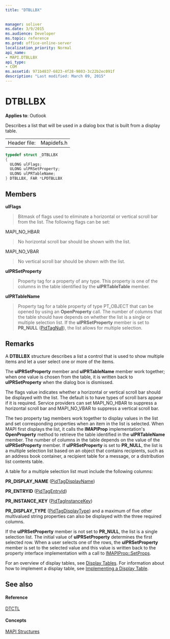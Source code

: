 ```yaml
---
title: "DTBLLBX"
 
 
manager: soliver
ms.date: 3/9/2015
ms.audience: Developer
ms.topic: reference
ms.prod: office-online-server
localization_priority: Normal
api_name:
- MAPI.DTBLLBX
api_type:
- COM
ms.assetid: 971b4837-6823-4f28-9803-3c22b2ec091f
description: "Last modified: March 09, 2015"
---
```


# DTBLLBX

  
  
**Applies to**: Outlook 
  
Describes a list that will be used in a dialog box that is built from a display table.
  
|||
|:-----|:-----|
|Header file:  <br/> |Mapidefs.h  <br/> |
   
```cpp
typedef struct _DTBLLBX
{
  ULONG ulFlags;
  ULONG ulPRSetProperty;
  ULONG ulPRTableName;
} DTBLLBX, FAR *LPDTBLLBX

```

## Members

 **ulFlags**
  
> Bitmask of flags used to eliminate a horizontal or vertical scroll bar from the list. The following flags can be set:
    
MAPI_NO_HBAR 
  
> No horizontal scroll bar should be shown with the list.
    
MAPI_NO_VBAR 
  
> No vertical scroll bar should be shown with the list.
    
 **ulPRSetProperty**
  
> Property tag for a property of any type. This property is one of the columns in the table identified by the **ulPRTableTable** member. 
    
 **ulPRTableName**
  
> Property tag for a table property of type PT_OBJECT that can be opened by using an **OpenProperty** call. The number of columns that the table should have depends on whether the list is a single or multiple selection list. If the **ulPRSetProperty** member is set to **PR_NULL** ([PidTagNull](pidtagnull-canonical-property.md)), the list allows for multiple selection.
    
## Remarks

A **DTBLLBX** structure describes a list a control that is used to show multiple items and let a user select one or more of the items. 
  
The **ulPRSetProperty** member and **ulPRTableName** member work together; when one value is chosen from the table, it is written back to **ulPRSetProperty** when the dialog box is dismissed. 
  
The flags value indicates whether a horizontal or vertical scroll bar should be displayed with the list. The default is to have types of scroll bars appear if it is required. Service providers can set MAPI_NO_HBAR to suppress a horizontal scroll bar and MAPI_NO_VBAR to suppress a vertical scroll bar. 
  
The two property tag members work together to display values in the list and set corresponding properties when an item in the list is selected. When MAPI first displays the list, it calls the **IMAPIProp** implementation's **OpenProperty** method to retrieve the table identified in the **ulPRTableName** member. The number of columns in the table depends on the value of the **ulPRSetProperty** member. If **ulPRSetProperty** is set to **PR_NULL**, the list is a multiple selection list based on an object that contains recipients, such as an address book container, a recipient table for a message, or a distribution list contents table. 
  
A table for a multiple selection list must include the following columns:
  
 **PR_DISPLAY_NAME** ([PidTagDisplayName](pidtagdisplayname-canonical-property.md))
  
 **PR_ENTRYID** ([PidTagEntryId](pidtagentryid-canonical-property.md))
  
 **PR_INSTANCE_KEY** ([PidTagInstanceKey](pidtaginstancekey-canonical-property.md))
  
 **PR_DISPLAY_TYPE** ([PidTagDisplayType](pidtagdisplaytype-canonical-property.md)) and a maximum of five other multivalued string properties can also be displayed with the three required columns. 
  
If the **ulPRSetProperty** member is not set to **PR_NULL**, the list is a single selection list. The initial value of **ulPRSetProperty** determines the first selected row. When a user selects one of the rows, the **ulPRSetProperty** member is set to the selected value and this value is written back to the property interface implementation with a call to [IMAPIProp::SetProps](imapiprop-setprops.md). 
  
For an overview of display tables, see [Display Tables](display-tables.md). For information about how to implement a display table, see [Implementing a Display Table](display-table-implementation.md).
  
## See also

#### Reference

[DTCTL](dtctl.md)
#### Concepts

[MAPI Structures](mapi-structures.md)

